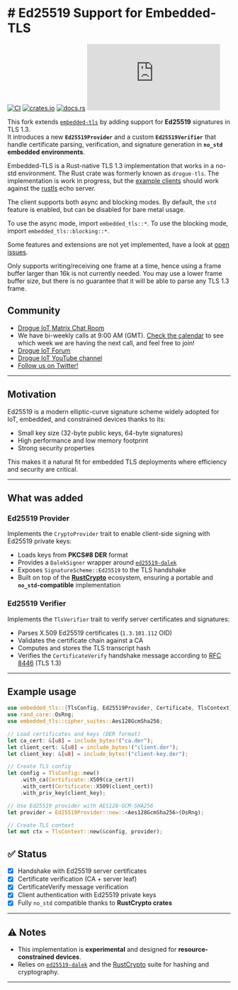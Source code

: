 # # Ed25519 Support for Embedded-TLS

[![CI](https://github.com/drogue-iot/embedded-tls/actions/workflows/ci.yaml/badge.svg)](https://github.com/drogue-iot/embedded-tls/actions/workflows/ci.yaml)
[![crates.io](https://img.shields.io/crates/v/embedded-tls.svg)](https://crates.io/crates/embedded-tls)
[![docs.rs](https://docs.rs/embedded-tls/badge.svg)](https://docs.rs/embedded-tls)
[![Matrix](https://img.shields.io/matrix/drogue-iot:matrix.org)](https://matrix.to/#/#drogue-iot:matrix.org)

This fork extends [`embedded-tls`](https://github.com/drogue-iot/embedded-tls) by adding support for **Ed25519** signatures in TLS 1.3.  
It introduces a new **`Ed25519Provider`** and a custom **`Ed25519Verifier`** that handle certificate parsing, verification, and signature generation in **`no_std` embedded environments**.

Embedded-TLS is a Rust-native TLS 1.3 implementation that works in a no-std environment. The Rust crate was formerly known as `drogue-tls`. The
implementation is work in progress, but the [example clients](https://github.com/drogue-iot/embedded-tls/tree/main/examples) should work against the [rustls](https://github.com/ctz/rustls) echo server.

The client supports both async and blocking modes. By default, the `std` feature is enabled, but can be disabled for bare metal usage.

To use the async mode, import `embedded_tls::*`. To use the blocking mode, import `embedded_tls::blocking::*`.

Some features and extensions are not yet implemented, have a look at [open issues](https://github.com/drogue-iot/embedded-tls/issues).

Only supports writing/receiving one frame at a time, hence using a frame buffer larger than 16k is not currently needed.  You may use a lower frame buffer size, but there is no guarantee that it will be able to parse any TLS 1.3 frame.

## Community

* [Drogue IoT Matrix Chat Room](https://matrix.to/#/#drogue-iot:matrix.org)
* We have bi-weekly calls at 9:00 AM (GMT). [Check the calendar](https://calendar.google.com/calendar/u/0/embed?src=ofuctjec399jr6kara7n0uidqg@group.calendar.google.com&pli=1) to see which week we are having the next call, and feel free to join!
* [Drogue IoT Forum](https://discourse.drogue.io/)
* [Drogue IoT YouTube channel](https://www.youtube.com/channel/UC7GZUy2hKidvY6V_3QZfCcA)
* [Follow us on Twitter!](https://twitter.com/DrogueIoT)

---

## Motivation

Ed25519 is a modern elliptic-curve signature scheme widely adopted for IoT, embedded, and constrained devices thanks to its:

- Small key size (32-byte public keys, 64-byte signatures) 
- High performance and low memory footprint 
- Strong security properties 

This makes it a natural fit for embedded TLS deployments where efficiency and security are critical.

---

## What was added

### Ed25519 Provider
Implements the `CryptoProvider` trait to enable client-side signing with Ed25519 private keys:

- Loads keys from **PKCS#8 DER** format
- Provides a `DalekSigner` wrapper around [`ed25519-dalek`](https://docs.rs/ed25519-dalek) 
- Exposes `SignatureScheme::Ed25519` to the TLS handshake 
- Built on top of the [**RustCrypto**](https://github.com/RustCrypto) ecosystem, ensuring a portable and **`no_std`-compatible** implementation 

### Ed25519 Verifier
Implements the `TlsVerifier` trait to verify server certificates and signatures:

- Parses X.509 Ed25519 certificates (`1.3.101.112` OID) 
- Validates the certificate chain against a CA 
- Computes and stores the TLS transcript hash 
- Verifies the `CertificateVerify` handshake message according to [RFC 8446](https://www.rfc-editor.org/rfc/rfc8446) (TLS 1.3) 

---

## Example usage

```rust
use embedded_tls::{TlsConfig, Ed25519Provider, Certificate, TlsContext};
use rand_core::OsRng;
use embedded_tls::cipher_suites::Aes128GcmSha256;

// Load certificates and keys (DER format)
let ca_cert: &[u8] = include_bytes!("ca.der");
let client_cert: &[u8] = include_bytes!("client.der");
let client_key: &[u8] = include_bytes!("client-key.der");

// Create TLS config
let config = TlsConfig::new()
    .with_ca(Certificate::X509(ca_cert))
    .with_cert(Certificate::X509(client_cert))
    .with_priv_key(client_key);

// Use Ed25519 provider with AES128-GCM-SHA256
let provider = Ed25519Provider::new::<Aes128GcmSha256>(OsRng);

// Create TLS context
let mut ctx = TlsContext::new(&config, provider);

```

## ✅ Status

- [x] Handshake with Ed25519 server certificates 
- [x] Certificate verification (CA + server leaf) 
- [x] CertificateVerify message verification 
- [x] Client authentication with Ed25519 private keys 
- [x] Fully `no_std` compatible thanks to **RustCrypto crates** 

---

## ⚠️ Notes

- This implementation is **experimental** and designed for **resource-constrained devices**.  
- Relies on [`ed25519-dalek`](https://docs.rs/ed25519-dalek) and the [RustCrypto](https://github.com/RustCrypto) suite for hashing and cryptography.  

---
